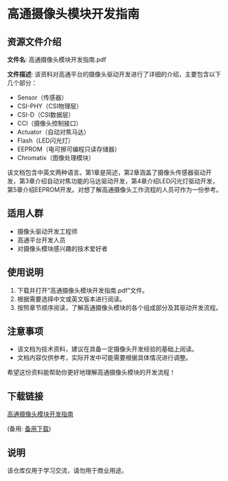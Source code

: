 # 高通摄像头模块开发指南

## 资源文件介绍

**文件名**: 高通摄像头模块开发指南.pdf

**文件描述**:
该资料对高通平台的摄像头驱动开发进行了详细的介绍，主要包含以下几个部分：
- Sensor（传感器）
- CSI-PHY（CSI物理层）
- CSI-D（CSI数据层）
- CCI（摄像头控制接口）
- Actuator（自动对焦马达）
- Flash（LED闪光灯）
- EEPROM（电可擦可编程只读存储器）
- Chromatix（图像处理模块）

该文档包含中英文两种语言。第1章是简述，第2章涵盖了摄像头传感器驱动开发，第3章介绍自动对焦功能的马达驱动开发，第4章介绍LED闪光灯驱动开发，第5章介绍EEPROM开发。对想了解高通摄像头工作流程的人员可作为一份参考。

## 适用人群

- 摄像头驱动开发工程师
- 高通平台开发人员
- 对摄像头模块感兴趣的技术爱好者

## 使用说明

1. 下载并打开“高通摄像头模块开发指南.pdf”文件。
2. 根据需要选择中文或英文版本进行阅读。
3. 按照章节顺序阅读，了解高通摄像头模块的各个组成部分及其驱动开发流程。

## 注意事项

- 该文档为技术资料，建议在具备一定摄像头开发经验的基础上阅读。
- 文档内容仅供参考，实际开发中可能需要根据具体情况进行调整。

希望这份资料能帮助你更好地理解高通摄像头模块的开发流程！

## 下载链接
[高通摄像头模块开发指南](https://pan.quark.cn/s/0bef83ef838a) 

(备用: [备用下载](https://pan.baidu.com/s/13gtfiHuPiD9DBTNM12ZC4w?pwd=1234))

## 说明

该仓库仅用于学习交流，请勿用于商业用途。
